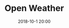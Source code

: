 ---
layout: inner
position: right
title: 'Open Weather'
date: 2018-10-1 20:00
categories: development
tags: php api JSON 
featured_image: '/img/posts/openWeather.png'

codebase_link: ''
codebase_icon: ''
codebase_text: ''

project_link: 'http://github.com/thetamine/openweather.png'
button_icon: 'github'
button_text: 'Visit Project'
lead_text: 'a simple weather app that fetches weather information for your local area.'
---